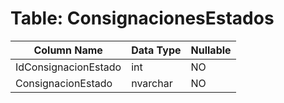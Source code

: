 # Table: ConsignacionesEstados

| Column Name | Data Type | Nullable |
|-------------|-----------|----------|
| IdConsignacionEstado | int | NO |
| ConsignacionEstado | nvarchar | NO |
